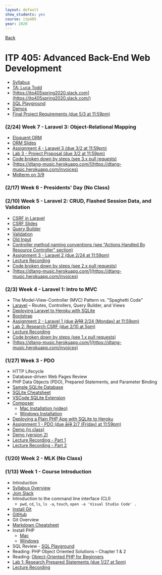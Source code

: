 ```yaml
---
layout: default
show_students: yes
course: itp405
year: 2020
---
```


[Back](/teaching)

# ITP 405: Advanced Back-End Web Development

* [Syllabus](https://web-app.usc.edu/soc/syllabus/20201/32074.pdf)
* [TA: Luca Todd](mailto:ftodd@usc.edu)
* [https://itp405spring2020.slack.com](https://itp405spring2020.slack.com/)
* [SQL Playground](https://try-sql.herokuapp.com/)
* [Demos](https://github.com/ITP-405-Spring-2020-Demos)
* [Final Project Requirements (due 5/3 at 11:59pm)](/teaching/2020/itp405-final-project)

<!-- Node.js model https://www.youtube.com/watch?v=LbwUETu7Rgc -->

### (2/24) Week 7 - Laravel 3: Object-Relational Mapping

* [Eloquent ORM](https://laravel.com/docs/6.x/eloquent)
* [ORM Slides](https://www.dropbox.com/s/dnehcv2pab31ipa/orm.pdf?dl=0)
* [Assignment 4 - Laravel 3 (due 3/2 at 11:59pm)](/teaching/2020/assignments/laravel-3)
* [Lab 3 - Project Proposal (due 3/2 at 11:59pm)](/teaching/2020/labs/itp405-project-proposal)
* [Code broken down by steps (see 3.x pull requests)](https://github.com/ITP-405-Spring-2020-Demos/laravel/pulls)
* [https://dtang-music.herokuapp.com/](https://dtang-music.herokuapp.com/invoices)
* [Midterm on 3/9](/teaching/2020/itp405-midterm)

### (2/17) Week 6 - Presidents' Day (No Class)

### (2/10) Week 5 - Laravel 2: CRUD, Flashed Session Data, and Validation

* [CSRF in Laravel](https://laravel.com/docs/6.x/csrf)
* [CSRF Slides](https://docs.google.com/presentation/d/1oOz4PK3S03zsyP9GGVA7A0yjzIFTYHWMkvZOUwp2Vek/edit?usp=sharing)
* [Query Builder](https://laravel.com/docs/6.x/queries)
* [Validation](https://laravel.com/docs/6.x/validation)
* [Old Input](https://laravel.com/docs/6.x/requests#old-input)
* [Controller method naming conventions (see "Actions Handled By Resource Controller" section)](https://laravel.com/docs/6.x/controllers#resource-controllers)
* [Assignment 3 - Laravel 2 (due 2/24 at 11:59pm)](/teaching/2020/assignments/laravel-2)
* [Lecture Recording](https://youtu.be/nu22iT1ZotM)
* [Code broken down by steps (see 2.x pull requests)](https://github.com/ITP-405-Spring-2020-Demos/laravel/pulls)
* [https://dtang-music.herokuapp.com/](https://dtang-music.herokuapp.com/invoices)

### (2/3) Week 4 - Laravel 1: Intro to MVC

* The Model-View-Controller (MVC) Pattern vs. "Spaghetti Code"
* [Laravel](https://laravel.com/) – Routes, Controllers, Query Builder, and Views
* [Deploying Laravel to Heroku with SQLite](/tutorials/deploying-laravel-with-sqlite-to-heroku)
* [Bootstrap](https://getbootstrap.com/)
* [Assignment 2 - Laravel 1 (due ~~2/10~~ 2/24 (Monday) at 11:59pm)](/teaching/2020/assignments/laravel-1)
* [Lab 2: Research CSRF (due 2/10 at 5pm)](/teaching/2020/labs/research-csrf)
* [Lecture Recording](https://youtu.be/a-IeKH_DWm4)
* [Code broken down by steps (see 1.x pull requests)](https://github.com/ITP-405-Spring-2020-Demos/laravel/pulls)
* [https://dtang-music.herokuapp.com/](https://dtang-music.herokuapp.com/invoices)

### (1/27) Week 3 - PDO

* HTTP Lifecycle
* Database-driven Web Pages Review
* PHP Data Objects (PDO), Prepared Statements, and Parameter Binding
* [Sample SQLite Database](http://www.sqlitetutorial.net/sqlite-sample-database/)
* [SQLite Cheatsheet](/tutorials/sqlite)
* [VSCode SQLite Extension](https://github.com/AlexCovizzi/vscode-sqlite)
* [Composer](https://getcomposer.org/)
  * [Mac Installation (video)](https://www.youtube.com/watch?v=3EbxMb1BJ6A)
  * [Windows Installation](https://getcomposer.org/doc/00-intro.md#installation-windows)
* [Deploying a Plain PHP App with SQLite to Heroku](/tutorials/using-sqlite-with-php-on-heroku)
* [Assignment 1 - PDO (due ~~2/3~~ 2/7 (Friday) at 11:59pm)](/teaching/2020/assignments/pdo)
* [Demo (in class)](https://github.com/ITP-405-Spring-2020-Demos/pdo-demo)
* [Demo (version 2)](https://github.com/ITP-405-Spring-2020-Demos/pdo)
* [Lecture Recording - Part 1](https://www.youtube.com/watch?v=pT9wp7qKkZE)
* [Lecture Recording - Part 2](http://www.youtube.com/watch?v=V2IuyrELCdM)

### (1/20) Week 2 - MLK (No Class)

### (1/13) Week 1 - Course Introduction

* Introduction
* [Syllabus Overview](https://web-app.usc.edu/soc/syllabus/20201/32074.pdf)
* [Join Slack](https://join.slack.com/t/itp405spring2020/shared_invite/enQtODc1ODA1MTA1NzAyLTUyNjE0MDA5YWNmODRmMjc2NWQ5ZDBlODU1YmQyMDNkZjJlNTc4YWI0OTYxM2EwZTBhNjkyNWQ1ZjM1YTI0ZjE)
* Introduction to the command line interface (CLI)
  * `pwd`, `cd`, `ls`, `ls -a`, `touch`, `open -a 'Visual Studio Code' .`
* [Install Git](https://git-scm.com/downloads)
* [GitHub](https://github.com/)
* Git Overview
* [Markdown Cheatsheet](https://github.com/adam-p/markdown-here/wiki/Markdown-Cheatsheet)
* Install PHP
  * [Mac](https://php-osx.liip.ch/)
  * [Windows](/tutorials/installing-php-on-windows)
* SQL Review - [SQL Playground](https://try-sql.herokuapp.com/)
* Reading: PHP Object Oriented Solutions – Chapter 1 & 2
* Reading: [Object-Oriented PHP for Beginners](https://code.tutsplus.com/tutorials/object-oriented-php-for-beginners--net-12762)
* [Lab 1: Research Prepared Statements (due 1/27 at 5pm)](/teaching/2020/labs/research-prepared-statements)
* [Lecture Recording](http://www.youtube.com/watch?v=PxRM0xjko1c)
